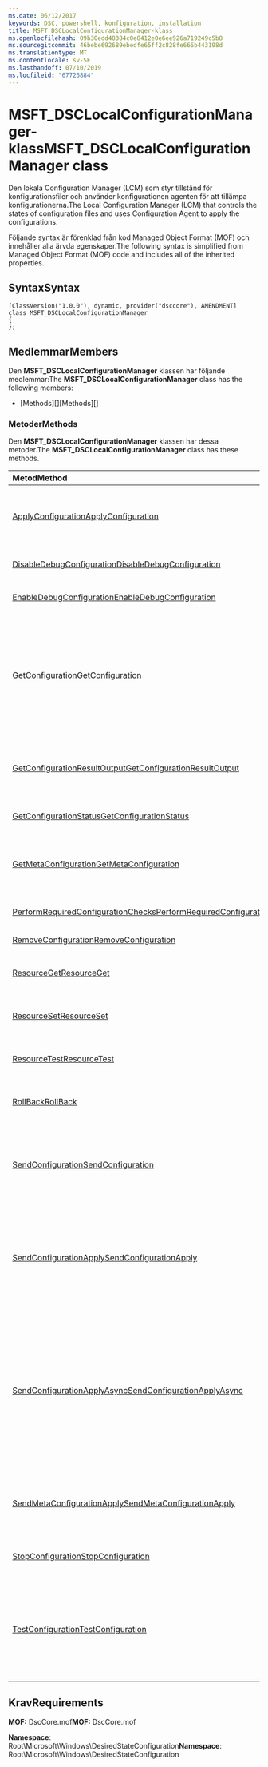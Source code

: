 ```yaml
---
ms.date: 06/12/2017
keywords: DSC, powershell, konfiguration, installation
title: MSFT_DSCLocalConfigurationManager-klass
ms.openlocfilehash: 09b30edd48384c0e8412e0e6ee926a719249c5b8
ms.sourcegitcommit: 46bebe692689ebedfe65ff2c828fe666b443198d
ms.translationtype: MT
ms.contentlocale: sv-SE
ms.lasthandoff: 07/10/2019
ms.locfileid: "67726884"
---
```

# <a name="msftdsclocalconfigurationmanager-class"></a><span data-ttu-id="6fc88-103">MSFT_DSCLocalConfigurationManager-klass</span><span class="sxs-lookup"><span data-stu-id="6fc88-103">MSFT_DSCLocalConfigurationManager class</span></span>

<span data-ttu-id="6fc88-104">Den lokala Configuration Manager (LCM) som styr tillstånd för konfigurationsfiler och använder konfigurationen agenten för att tillämpa konfigurationerna.</span><span class="sxs-lookup"><span data-stu-id="6fc88-104">The Local Configuration Manager (LCM) that controls the states of configuration files and uses Configuration Agent to apply the configurations.</span></span>

<span data-ttu-id="6fc88-105">Följande syntax är förenklad från kod Managed Object Format (MOF) och innehåller alla ärvda egenskaper.</span><span class="sxs-lookup"><span data-stu-id="6fc88-105">The following syntax is simplified from Managed Object Format (MOF) code and includes all of the inherited properties.</span></span>

## <a name="syntax"></a><span data-ttu-id="6fc88-106">Syntax</span><span class="sxs-lookup"><span data-stu-id="6fc88-106">Syntax</span></span>

```
[ClassVersion("1.0.0"), dynamic, provider("dsccore"), AMENDMENT]
class MSFT_DSCLocalConfigurationManager
{
};
```

## <a name="members"></a><span data-ttu-id="6fc88-107">Medlemmar</span><span class="sxs-lookup"><span data-stu-id="6fc88-107">Members</span></span>

<span data-ttu-id="6fc88-108">Den **MSFT_DSCLocalConfigurationManager** klassen har följande medlemmar:</span><span class="sxs-lookup"><span data-stu-id="6fc88-108">The **MSFT_DSCLocalConfigurationManager** class has the following members:</span></span>

- <span data-ttu-id="6fc88-109">[Methods][]</span><span class="sxs-lookup"><span data-stu-id="6fc88-109">[Methods][]</span></span>

### <a name="methods"></a><span data-ttu-id="6fc88-110">Metoder</span><span class="sxs-lookup"><span data-stu-id="6fc88-110">Methods</span></span>

<span data-ttu-id="6fc88-111">Den **MSFT_DSCLocalConfigurationManager** klassen har dessa metoder.</span><span class="sxs-lookup"><span data-stu-id="6fc88-111">The **MSFT_DSCLocalConfigurationManager** class has these methods.</span></span>

|<span data-ttu-id="6fc88-112">Metod</span><span class="sxs-lookup"><span data-stu-id="6fc88-112">Method</span></span> |<span data-ttu-id="6fc88-113">Beskrivning</span><span class="sxs-lookup"><span data-stu-id="6fc88-113">Description</span></span> |
|:--- |:---|
| [<span data-ttu-id="6fc88-114">ApplyConfiguration</span><span class="sxs-lookup"><span data-stu-id="6fc88-114">ApplyConfiguration</span></span>](msft-dsclocalconfigurationmanager-applyconfiguration.md)| <span data-ttu-id="6fc88-115">Använder Configuration-agenten för att tillämpa konfigurationen som väntar.</span><span class="sxs-lookup"><span data-stu-id="6fc88-115">Uses the Configuration Agent to apply the configuration that is pending.</span></span>|
| [<span data-ttu-id="6fc88-116">DisableDebugConfiguration</span><span class="sxs-lookup"><span data-stu-id="6fc88-116">DisableDebugConfiguration</span></span>](msft-dsclocalconfigurationmanager-disabledebugconfiguration.md)| <span data-ttu-id="6fc88-117">Inaktiverar felsökning av DSC-resurs.</span><span class="sxs-lookup"><span data-stu-id="6fc88-117">Disables DSC resource debugging.</span></span>|
| [<span data-ttu-id="6fc88-118">EnableDebugConfiguration</span><span class="sxs-lookup"><span data-stu-id="6fc88-118">EnableDebugConfiguration</span></span>](msft-dsclocalconfigurationmanager-enabledebugconfiguration.md)| <span data-ttu-id="6fc88-119">Aktiverar felsökning av DSC-resurs.</span><span class="sxs-lookup"><span data-stu-id="6fc88-119">Enables DSC resource debugging.</span></span>|
| [<span data-ttu-id="6fc88-120">GetConfiguration</span><span class="sxs-lookup"><span data-stu-id="6fc88-120">GetConfiguration</span></span>](msft-dsclocalconfigurationmanager-getconfiguration.md)| <span data-ttu-id="6fc88-121">Skickar konfigurationsdokumentet till hanterad nod och använder den **hämta** metod för Configuration agenten att tillämpa konfigurationen.</span><span class="sxs-lookup"><span data-stu-id="6fc88-121">Sends the configuration document to the managed node and uses the **Get** method of the Configuration Agent to apply the configuration.</span></span>|
| [<span data-ttu-id="6fc88-122">GetConfigurationResultOutput</span><span class="sxs-lookup"><span data-stu-id="6fc88-122">GetConfigurationResultOutput</span></span>](msft-dsclocalconfigurationmanager-getconfigurationresultoutput.md)| <span data-ttu-id="6fc88-123">Hämtar Configuration-agenten utdata som är relaterade till ett specifikt jobb.</span><span class="sxs-lookup"><span data-stu-id="6fc88-123">Gets the Configuration Agent output relating to a specific job.</span></span>|
| [<span data-ttu-id="6fc88-124">GetConfigurationStatus</span><span class="sxs-lookup"><span data-stu-id="6fc88-124">GetConfigurationStatus</span></span>](msft-dsclocalconfigurationmanager-getconfigurationstatus.md)| <span data-ttu-id="6fc88-125">Hämta statushistorik konfiguration.</span><span class="sxs-lookup"><span data-stu-id="6fc88-125">Get the configuration status history.</span></span>|
| [<span data-ttu-id="6fc88-126">GetMetaConfiguration</span><span class="sxs-lookup"><span data-stu-id="6fc88-126">GetMetaConfiguration</span></span>](msft-dsclocalconfigurationmanager-getmetaconfiguration.md)| <span data-ttu-id="6fc88-127">Hämtar LCM-inställningar som används för att kontrollera konfigurationen Agent.</span><span class="sxs-lookup"><span data-stu-id="6fc88-127">Gets the LCM settings that are used to control Configuration Agent.</span></span>|
| [<span data-ttu-id="6fc88-128">PerformRequiredConfigurationChecks</span><span class="sxs-lookup"><span data-stu-id="6fc88-128">PerformRequiredConfigurationChecks</span></span>](msft-dsclocalconfigurationmanager-performrequiredconfigurationchecks.md)| <span data-ttu-id="6fc88-129">Startar en konsekvenskontroll.</span><span class="sxs-lookup"><span data-stu-id="6fc88-129">Starts the consistency check.</span></span>|
| [<span data-ttu-id="6fc88-130">RemoveConfiguration</span><span class="sxs-lookup"><span data-stu-id="6fc88-130">RemoveConfiguration</span></span>](msft-dsclocalconfigurationmanager-removeconfiguration.md)| <span data-ttu-id="6fc88-131">Tar bort filerna.</span><span class="sxs-lookup"><span data-stu-id="6fc88-131">Removes the configuration files.</span></span>|
| [<span data-ttu-id="6fc88-132">ResourceGet</span><span class="sxs-lookup"><span data-stu-id="6fc88-132">ResourceGet</span></span>](msft-dsclocalconfigurationmanager-resourceget.md)| <span data-ttu-id="6fc88-133">Direkt anropar den **hämta** -metoden för en DSC-resurs.</span><span class="sxs-lookup"><span data-stu-id="6fc88-133">Directly calls the **Get** method of a DSC resource.</span></span>|
| [<span data-ttu-id="6fc88-134">ResourceSet</span><span class="sxs-lookup"><span data-stu-id="6fc88-134">ResourceSet</span></span>](msft-dsclocalconfigurationmanager-resourceset.md)| <span data-ttu-id="6fc88-135">Direkt anropar den **ange** -metoden för en DSC-resurs.</span><span class="sxs-lookup"><span data-stu-id="6fc88-135">Directly calls the **Set** method of a DSC resource.</span></span>|
| [<span data-ttu-id="6fc88-136">ResourceTest</span><span class="sxs-lookup"><span data-stu-id="6fc88-136">ResourceTest</span></span>](msft-dsclocalconfigurationmanager-resourcetest.md)| <span data-ttu-id="6fc88-137">Direkt anropar den **Test** -metoden för en DSC-resurs.</span><span class="sxs-lookup"><span data-stu-id="6fc88-137">Directly calls the **Test** method of a DSC resource.</span></span>|
| [<span data-ttu-id="6fc88-138">RollBack</span><span class="sxs-lookup"><span data-stu-id="6fc88-138">RollBack</span></span>](msft-dsclocalconfigurationmanager-rollback.md)| <span data-ttu-id="6fc88-139">Samlar in tillbaka till en tidigare konfiguration.</span><span class="sxs-lookup"><span data-stu-id="6fc88-139">Rolls back to a previous configuration.</span></span>|
| [<span data-ttu-id="6fc88-140">SendConfiguration</span><span class="sxs-lookup"><span data-stu-id="6fc88-140">SendConfiguration</span></span>](msft-dsclocalconfigurationmanager-sendconfiguration.md)| <span data-ttu-id="6fc88-141">Skickar konfigurationsdokumentet till hanterad nod och sparar den som en väntande ändring.</span><span class="sxs-lookup"><span data-stu-id="6fc88-141">Sends the configuration document to the managed node and saves it as a pending change.</span></span>|
| [<span data-ttu-id="6fc88-142">SendConfigurationApply</span><span class="sxs-lookup"><span data-stu-id="6fc88-142">SendConfigurationApply</span></span>](msft-dsclocalconfigurationmanager-sendconfigurationapply.md)| <span data-ttu-id="6fc88-143">Skickar konfigurationsdokumentet till hanterad nod och använder konfigurationen agenten för att tillämpa konfigurationen.</span><span class="sxs-lookup"><span data-stu-id="6fc88-143">Sends the configuration document to the managed node and uses the Configuration Agent to apply the configuration.</span></span>|
| [<span data-ttu-id="6fc88-144">SendConfigurationApplyAsync</span><span class="sxs-lookup"><span data-stu-id="6fc88-144">SendConfigurationApplyAsync</span></span>](msft-dsclocalconfigurationmanager-sendconfigurationapplyasync.md)| <span data-ttu-id="6fc88-145">Skicka konfigurationsdokumentet till hanterad nod och börja använda Configuration agenten för att tillämpa konfigurationen.</span><span class="sxs-lookup"><span data-stu-id="6fc88-145">Send the configuration document to the managed node and start using the Configuration Agent to apply the configuration.</span></span> <span data-ttu-id="6fc88-146">Använd GetConfigurationResultOutput för att hämta resultatet utdata.</span><span class="sxs-lookup"><span data-stu-id="6fc88-146">Use GetConfigurationResultOutput to retrieve result output.</span></span>|
| [<span data-ttu-id="6fc88-147">SendMetaConfigurationApply</span><span class="sxs-lookup"><span data-stu-id="6fc88-147">SendMetaConfigurationApply</span></span>](msft-dsclocalconfigurationmanager-sendmetaconfigurationapply.md)| <span data-ttu-id="6fc88-148">Anger LCM-inställningar som används för att styra agenten konfiguration.</span><span class="sxs-lookup"><span data-stu-id="6fc88-148">Sets the LCM settings that are used to control the Configuration Agent.</span></span>|
| [<span data-ttu-id="6fc88-149">StopConfiguration</span><span class="sxs-lookup"><span data-stu-id="6fc88-149">StopConfiguration</span></span>](msft-dsclocalconfigurationmanager-stopconfiguration.md)| <span data-ttu-id="6fc88-150">Stoppar konfigurationen som håller på att skapas.</span><span class="sxs-lookup"><span data-stu-id="6fc88-150">Stops the configuration that is in progress.</span></span>|
| [<span data-ttu-id="6fc88-151">TestConfiguration</span><span class="sxs-lookup"><span data-stu-id="6fc88-151">TestConfiguration</span></span>](msft-dsclocalconfigurationmanager-testconfiguration.md)| <span data-ttu-id="6fc88-152">Skickar konfigurationsdokumentet till hanterad nod och verifierar den aktuella konfigurationen mot dokumentet.</span><span class="sxs-lookup"><span data-stu-id="6fc88-152">Sends the configuration document to the managed node and verifies the current configuration against the document.</span></span>|

## <a name="requirements"></a><span data-ttu-id="6fc88-153">Krav</span><span class="sxs-lookup"><span data-stu-id="6fc88-153">Requirements</span></span>

<span data-ttu-id="6fc88-154">**MOF:** DscCore.mof</span><span class="sxs-lookup"><span data-stu-id="6fc88-154">**MOF:** DscCore.mof</span></span>

<span data-ttu-id="6fc88-155">**Namespace**: Root\Microsoft\Windows\DesiredStateConfiguration</span><span class="sxs-lookup"><span data-stu-id="6fc88-155">**Namespace**: Root\Microsoft\Windows\DesiredStateConfiguration</span></span>
